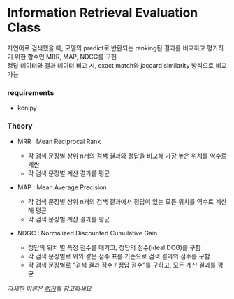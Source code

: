 # Information Retrieval Evaluation Class
자연어로 검색했을 때, 모델의 predict로 반환되는 ranking된 결과를 비교하고 평가하기 위한 함수인 MRR, MAP, NDCG를 구현<br/>
정답 데이터와 결과 데이터 비교 시, exact match와 jaccard similarity 방식으로 비교 가능<br/>

### requirements
- konlpy

### Theory
- MRR : Mean Reciprocal Rank
  - 각 검색 문장별 상위 n개의 검색 결과와 정답을 비교해 가장 높은 위치를 역수로 계싼
  - 각 검색 문장별 계산 결과를 평균
  
- MAP : Mean Average Precision
  - 각 검색 문장별 상위 n개의 검색 결과에서 정답이 있는 모든 위치를 역수로 계산해 평균
  - 각 검색 문장별 계산 결과를 평균
  
- NDGC : Normalized Discounted Cumulative Gain
  - 정답의 위치 별 특정 점수를 매기고, 정답의 점수(Ideal DCG)를 구함
  - 각 검색 문장별로 위와 같은 점수 표를 기준으로 검색 결과의 점수를 구함
  - 각 검색 문장별로 "검색 결과 점수 / 정답 점수"를 구하고, 모든 계산 결과를 평균
  
*자세한 이론은 [여기](https://medium.com/swlh/rank-aware-recsys-evaluation-metrics-5191bba16832)를 참고하세요.*
